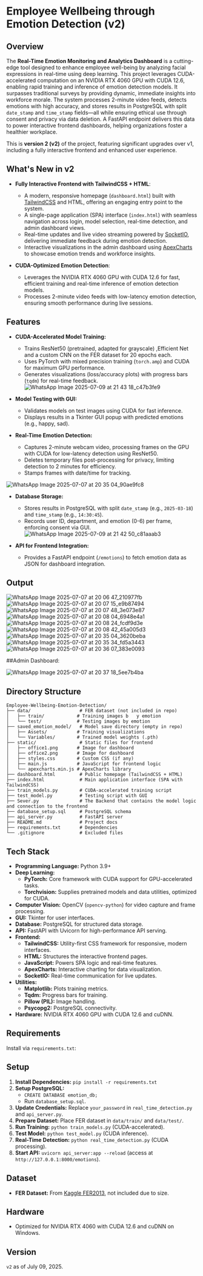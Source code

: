 # Employee Wellbeing through Emotion Detection (v2)

## Overview
The **Real-Time Emotion Monitoring and Analytics Dashboard** is a cutting-edge tool designed to enhance employee well-being by analyzing facial expressions in real-time using deep learning. This project leverages CUDA-accelerated computation on an NVIDIA RTX 4060 GPU with CUDA 12.6, enabling rapid training and inference of emotion detection models. It surpasses traditional surveys by providing dynamic, immediate insights into workforce morale. The system processes 2-minute video feeds, detects emotions with high accuracy, and stores results in PostgreSQL with split `date_stamp` and `time_stamp` fields—all while ensuring ethical use through consent and privacy via data deletion. A FastAPI endpoint delivers this data to power interactive frontend dashboards, helping organizations foster a healthier workplace.

This is **version 2 (v2)** of the project, featuring significant upgrades over v1, including a fully interactive frontend and enhanced user experience.

## What's New in v2
- **Fully Interactive Frontend with TailwindCSS + HTML**:
  - A modern, responsive homepage (`dashboard.html`) built with [TailwindCSS](https://tailwindcss.com/) and HTML, offering an engaging entry point to the system.
  - A single-page application (SPA) interface (`index.html`) with seamless navigation across login, model selection, real-time detection, and admin dashboard views.
  - Real-time updates and live video streaming powered by [SocketIO](https://socket.io/), delivering immediate feedback during emotion detection.
  - Interactive visualizations in the admin dashboard using [ApexCharts](https://apexcharts.com/) to showcase emotion trends and workforce insights.

- **CUDA-Optimized Emotion Detection**:
  - Leverages the NVIDIA RTX 4060 GPU with CUDA 12.6 for fast, efficient training and real-time inference of emotion detection models.
  - Processes 2-minute video feeds with low-latency emotion detection, ensuring smooth performance during live sessions.

## Features
- **CUDA-Accelerated Model Training:**
  - Trains ResNet50 (pretrained, adapted for grayscale) ,Efficient Net and a  custom CNN on the FER dataset for 20 epochs each.
  - Uses PyTorch with mixed precision training (`torch.amp`) and CUDA for maximum GPU performance.
  - Generates visualizations (loss/accuracy plots) with progress bars (`tqdm`) for real-time feedback.
![WhatsApp Image 2025-07-09 at 21 43 18_c47b3fe9](https://github.com/user-attachments/assets/d3be6b8f-9b25-4f38-a088-1189e48bc7af)


- **Model Testing with GUI:**
  - Validates models on test images using CUDA for fast inference.
  - Displays results in a Tkinter GUI popup with predicted emotions (e.g., happy, sad).


- **Real-Time Emotion Detection:**
  - Captures 2-minute webcam video, processing frames on the GPU with CUDA for low-latency detection using ResNet50.
  - Deletes temporary files post-processing for privacy, limiting detection to 2 minutes for efficiency.
  - Stamps frames with date/time for tracking.

![WhatsApp Image 2025-07-07 at 20 35 04_90ae9fc8](https://github.com/user-attachments/assets/937e6ab6-d23f-41ba-8892-afdf2f548fb7)


- **Database Storage:**
  - Stores results in PostgreSQL with split `date_stamp` (e.g., `2025-03-18`) and `time_stamp` (e.g., `14:30:45`).
  - Records user ID, department, and emotion (0-6) per frame, enforcing consent via GUI.
![WhatsApp Image 2025-07-09 at 21 42 50_c81aaab3](https://github.com/user-attachments/assets/c0215a70-7651-4038-a9a2-9c439c166e51)

- **API for Frontend Integration:**
  - Provides a FastAPI endpoint (`/emotions`) to fetch emotion data as JSON for dashboard integration.
 
## Output 

![WhatsApp Image 2025-07-07 at 20 06 47_210977fb](https://github.com/user-attachments/assets/62e66e9a-ac33-41a9-9f98-49162935f4f2)
![WhatsApp Image 2025-07-07 at 20 07 15_e9b87494](https://github.com/user-attachments/assets/23d3f03f-b2af-4bc3-b8ce-2782a3f0adb9)
![WhatsApp Image 2025-07-07 at 20 07 48_3e073e87](https://github.com/user-attachments/assets/d4621840-e079-4c88-8c3e-c96b1b48d5f2)
![WhatsApp Image 2025-07-07 at 20 08 04_6948e4a1](https://github.com/user-attachments/assets/cd5178f8-5c64-4767-bb58-96f85ac64d3b)
![WhatsApp Image 2025-07-07 at 20 08 24_fcdf9d3e](https://github.com/user-attachments/assets/22cadc2f-ad41-46ef-9381-eb4e830e17f4)
![WhatsApp Image 2025-07-07 at 20 08 42_45a005d3](https://github.com/user-attachments/assets/ebc76dd3-f9b1-4e81-9592-45b9c36ed1fb)
![WhatsApp Image 2025-07-07 at 20 35 04_3620beba](https://github.com/user-attachments/assets/ea494970-8f29-4ed7-be89-1789e877cfa7)
![WhatsApp Image 2025-07-07 at 20 35 34_fd5a3443](https://github.com/user-attachments/assets/24a2ea49-c5c5-479b-8735-29bd4212b2b5)
![WhatsApp Image 2025-07-07 at 20 36 07_383e0093](https://github.com/user-attachments/assets/169bdf83-f704-45a2-bd24-bf31edb502dc)

##Admin Dashboard:

![WhatsApp Image 2025-07-07 at 20 37 18_5ee7b4ba](https://github.com/user-attachments/assets/832ac41a-fc96-4f25-86bc-4fe9d4a130df)


## Directory Structure

```
Employee-Wellbeing-Emotion-Detection/
├── data/                  # FER dataset (not included in repo)
│   ├── train/            # Training images b   y emotion
│   └── test/             # Testing images by emotion
├── saved_emotion_model/   # Model save directory (empty in repo)
│   ├── Assets/           # Training visualizations
│   └── Variables/        # Trained model weights (.pth)
├── static/                # Static files for frontend
│   ├── office1.png       # Image for dashboard
│   ├── office2.png       # Image for dashboard
│   ├── styles.css        # Custom CSS (if any)
│   ├── main.js           # JavaScript for frontend logic
│   └── apexcharts.min.js # ApexCharts library
├── dashboard.html         # Public homepage (TailwindCSS + HTML)
├── index.html             # Main application interface (SPA with TailwindCSS)
├── train_models.py        # CUDA-accelerated training script
├── test_model.py          # Testing script with GUI
├── Sever.py               # The Backend that contains the model logic and connection to the frontend 
├── database_setup.sql     # PostgreSQL schema
├── api_server.py          # FastAPI server
├── README.md              # Project docs
├── requirements.txt       # Dependencies
└── .gitignore             # Excluded files
```

## Tech Stack
- **Programming Language:** Python 3.9+
- **Deep Learning:**
  - **PyTorch:** Core framework with CUDA support for GPU-accelerated tasks.
  - **Torchvision:** Supplies pretrained models and data utilities, optimized for CUDA.
- **Computer Vision:** OpenCV (`opencv-python`) for video capture and frame processing.
- **GUI:** Tkinter for user interfaces.
- **Database:** PostgreSQL for structured data storage.
- **API:** FastAPI with Uvicorn for high-performance API serving.
- **Frontend:**
  - **TailwindCSS:** Utility-first CSS framework for responsive, modern interfaces.
  - **HTML:** Structures the interactive frontend pages.
  - **JavaScript:** Powers SPA logic and real-time features.
  - **ApexCharts:** Interactive charting for data visualization.
  - **SocketIO:** Real-time communication for live updates.
- **Utilities:**
  - **Matplotlib:** Plots training metrics.
  - **Tqdm:** Progress bars for training.
  - **Pillow (PIL):** Image handling.
  - **Psycopg2:** PostgreSQL connectivity.
- **Hardware:** NVIDIA RTX 4060 GPU with CUDA 12.6 and cuDNN.

## Requirements
Install via `requirements.txt`:

## Setup
1. **Install Dependencies:** `pip install -r requirements.txt`
2. **Setup PostgreSQL:**
   - `CREATE DATABASE emotion_db;`
   - Run `database_setup.sql`.
3. **Update Credentials:** Replace `your_password` in `real_time_detection.py` and `api_server.py`.
4. **Prepare Dataset:** Place FER dataset in `data/train/` and `data/test/`.
5. **Run Training:** `python train_models.py` (CUDA-accelerated).
6. **Test Model:** `python test_model.py` (CUDA inference).
7. **Real-Time Detection:** `python real_time_detection.py` (CUDA processing).
8. **Start API:** `uvicorn api_server:app --reload` (access at `http://127.0.0.1:8000/emotions`).

## Dataset
- **FER Dataset:** From [Kaggle FER2013](https://www.kaggle.com/datasets/msambare/fer2013), not included due to size.

## Hardware
- Optimized for NVIDIA RTX 4060 with CUDA 12.6 and cuDNN on Windows.

## Version
`v2` as of July 09, 2025.
